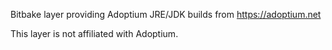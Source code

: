 Bitbake layer providing Adoptium JRE/JDK builds from https://adoptium.net

This layer is not affiliated with Adoptium.
